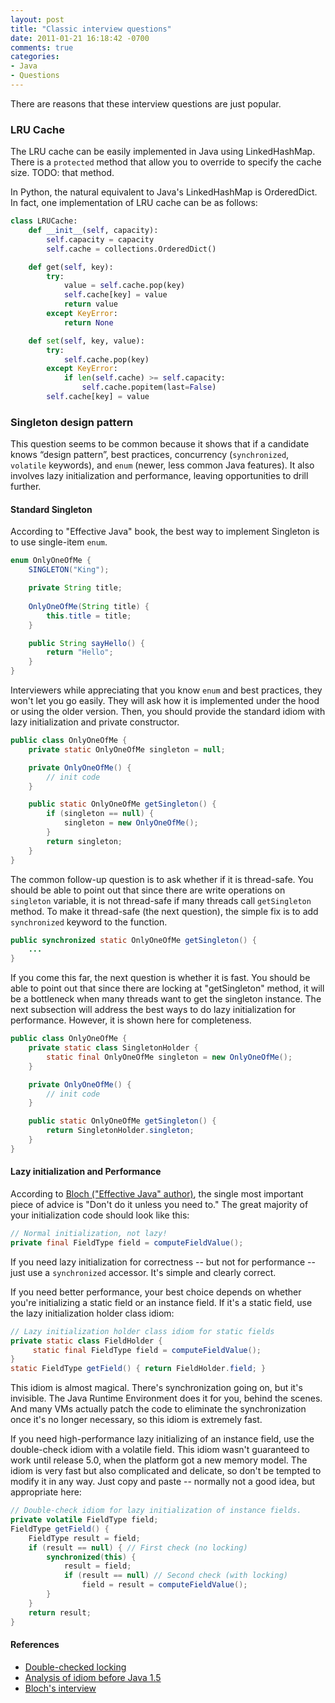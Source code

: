 ```yaml
---
layout: post
title: "Classic interview questions"
date: 2011-01-21 16:18:42 -0700
comments: true
categories: 
- Java
- Questions
---
```


There are reasons that these interview questions are just popular.

<!--more-->

### LRU Cache 

The LRU cache can be easily implemented in Java using LinkedHashMap.
There is a `protected` method that allow you to override to specify the cache size. 
TODO: that method.

In Python, the natural equivalent to Java's LinkedHashMap is OrderedDict.
In fact, one implementation of LRU cache can be as follows:

``` python LRU cache
class LRUCache:
    def __init__(self, capacity):
        self.capacity = capacity
        self.cache = collections.OrderedDict()

    def get(self, key):
        try:
            value = self.cache.pop(key)
            self.cache[key] = value
            return value
        except KeyError:
            return None

    def set(self, key, value):
        try:
            self.cache.pop(key)
        except KeyError:
            if len(self.cache) >= self.capacity:
                self.cache.popitem(last=False)
        self.cache[key] = value
```

### Singleton design pattern

This question seems to be common because it shows that if a candidate knows “design pattern”, best practices, concurrency (`synchronized`, `volatile` keywords), and `enum` (newer, less common Java features).
It also involves lazy initialization and performance, leaving opportunities to drill further.

#### Standard Singleton

According to "Effective Java" book, the best way to implement Singleton is to use single-item `enum`.

``` java Singeton with example attribute, constructor, and method.
enum OnlyOneOfMe {
    SINGLETON("King");

    private String title;
    
    OnlyOneOfMe(String title) {
        this.title = title;
    }

    public String sayHello() {
        return "Hello";
    }
}
```

Interviewers while appreciating that you know `enum` and best practices, they won't let you go easily.
They will ask how it is implemented under the hood or using the older version.
Then, you should provide the standard idiom with lazy initialization and private constructor.

``` java Singleton with private constructor
public class OnlyOneOfMe {
    private static OnlyOneOfMe singleton = null;

    private OnlyOneOfMe() {
        // init code
    }

    public static OnlyOneOfMe getSingleton() {
        if (singleton == null) {
            singleton = new OnlyOneOfMe();
        }
        return singleton;
    }
}
```

The common follow-up question is to ask whether if it is thread-safe.
You should be able to point out that since there are write operations on `singleton` variable, it is not thread-safe if many threads call `getSingleton` method.
To make it thread-safe (the next question), the simple fix is to add `synchronized` keyword to the function.

``` java
public synchronized static OnlyOneOfMe getSingleton() {
    ...
}
```

If you come this far, the next question is whether it is fast.
You should be able to point out that since there are locking at "getSingleton" method, it will be a bottleneck when many threads want to get the singleton instance.
The next subsection will address the best ways to do lazy initialization for performance.
However, it is shown here for completeness.

``` java Lazy initialization for performance
public class OnlyOneOfMe {
    private static class SingletonHolder {
        static final OnlyOneOfMe singleton = new OnlyOneOfMe();
    }

    private OnlyOneOfMe() {
        // init code
    }

    public static OnlyOneOfMe getSingleton() {
        return SingletonHolder.singleton;
    }
}
```

#### Lazy initialization and Performance

According to [Bloch ("Effective Java" author)](http://www.oracle.com/technetwork/articles/javase/bloch-effective-08-qa-140880.html), the single most important piece of advice is "Don't do it unless you need to." The great majority of your initialization code should look like this:

``` java
// Normal initialization, not lazy!
private final FieldType field = computeFieldValue();
```

If you need lazy initialization for correctness -- but not for performance -- just use a `synchronized` accessor. It's simple and clearly correct.

If you need better performance, your best choice depends on whether you're initializing a static field or an instance field. If it's a static field, use the lazy initialization holder class idiom:

``` java Singleton static field.
// Lazy initialization holder class idiom for static fields
private static class FieldHolder {
     static final FieldType field = computeFieldValue();
}
static FieldType getField() { return FieldHolder.field; }
```
 
This idiom is almost magical. There's synchronization going on, but it's invisible. 
The Java Runtime Environment does it for you, behind the scenes. 
And many VMs actually patch the code to eliminate the synchronization once it's no longer necessary, so this idiom is extremely fast.

If you need high-performance lazy initializing of an instance field, use the double-check idiom with a volatile field. 
This idiom wasn't guaranteed to work until release 5.0, when the platform got a new memory model. 
The idiom is very fast but also complicated and delicate, so don't be tempted to modify it in any way. 
Just copy and paste -- normally not a good idea, but appropriate here:

``` java Double-check idiom for Singleton instance fields.
// Double-check idiom for lazy initialization of instance fields.
private volatile FieldType field;
FieldType getField() {
    FieldType result = field;
    if (result == null) { // First check (no locking)
        synchronized(this) {
            result = field;
            if (result == null) // Second check (with locking)
                field = result = computeFieldValue();
        }
    }
    return result;
}
```

#### References

* [Double-checked locking](https://en.wikipedia.org/wiki/Double-checked_locking#Usage_in_Java)
* [Analysis of idiom before Java 1.5](http://www.cs.umd.edu/~pugh/java/memoryModel/DoubleCheckedLocking.html)
* [Bloch's interview](http://www.oracle.com/technetwork/articles/javase/bloch-effective-08-qa-140880.html)